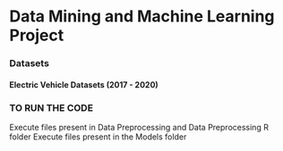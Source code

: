 # Data Mining and Machine Learning Project

### Datasets
#### Electric Vehicle Datasets (2017 - 2020)

### TO RUN THE CODE
Execute files present in Data Preprocessing and Data Preprocessing R folder
Execute files present in the Models folder